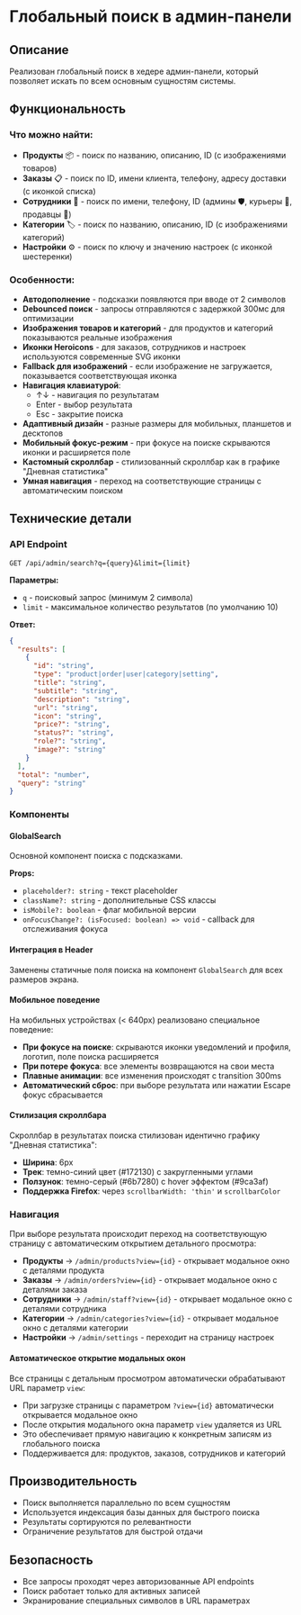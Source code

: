 # Глобальный поиск в админ-панели

## Описание
Реализован глобальный поиск в хедере админ-панели, который позволяет искать по всем основным сущностям системы.

## Функциональность

### Что можно найти:
- **Продукты** 📦 - поиск по названию, описанию, ID (с изображениями товаров)
- **Заказы** 📋 - поиск по ID, имени клиента, телефону, адресу доставки (с иконкой списка)
- **Сотрудники** 👤 - поиск по имени, телефону, ID (админы 🛡️, курьеры 🚚, продавцы 👤)
- **Категории** 🏷️ - поиск по названию, описанию, ID (с изображениями категорий)
- **Настройки** ⚙️ - поиск по ключу и значению настроек (с иконкой шестеренки)

### Особенности:
- **Автодополнение** - подсказки появляются при вводе от 2 символов
- **Debounced поиск** - запросы отправляются с задержкой 300мс для оптимизации
- **Изображения товаров и категорий** - для продуктов и категорий показываются реальные изображения
- **Иконки Heroicons** - для заказов, сотрудников и настроек используются современные SVG иконки
- **Fallback для изображений** - если изображение не загружается, показывается соответствующая иконка
- **Навигация клавиатурой**:
  - ↑↓ - навигация по результатам
  - Enter - выбор результата
  - Esc - закрытие поиска
- **Адаптивный дизайн** - разные размеры для мобильных, планшетов и десктопов
- **Мобильный фокус-режим** - при фокусе на поиске скрываются иконки и расширяется поле
- **Кастомный скроллбар** - стилизованный скроллбар как в графике "Дневная статистика"
- **Умная навигация** - переход на соответствующие страницы с автоматическим поиском

## Технические детали

### API Endpoint
`GET /api/admin/search?q={query}&limit={limit}`

**Параметры:**
- `q` - поисковый запрос (минимум 2 символа)
- `limit` - максимальное количество результатов (по умолчанию 10)

**Ответ:**
```json
{
  "results": [
    {
      "id": "string",
      "type": "product|order|user|category|setting",
      "title": "string",
      "subtitle": "string", 
      "description": "string",
      "url": "string",
      "icon": "string",
      "price?": "string",
      "status?": "string", 
      "role?": "string",
      "image?": "string"
    }
  ],
  "total": "number",
  "query": "string"
}
```

### Компоненты

#### GlobalSearch
Основной компонент поиска с подсказками.

**Props:**
- `placeholder?: string` - текст placeholder
- `className?: string` - дополнительные CSS классы
- `isMobile?: boolean` - флаг мобильной версии
- `onFocusChange?: (isFocused: boolean) => void` - callback для отслеживания фокуса

#### Интеграция в Header
Заменены статичные поля поиска на компонент `GlobalSearch` для всех размеров экрана.

#### Мобильное поведение
На мобильных устройствах (< 640px) реализовано специальное поведение:
- **При фокусе на поиске**: скрываются иконки уведомлений и профиля, логотип, поле поиска расширяется
- **При потере фокуса**: все элементы возвращаются на свои места
- **Плавные анимации**: все изменения происходят с transition 300ms
- **Автоматический сброс**: при выборе результата или нажатии Escape фокус сбрасывается

#### Стилизация скроллбара
Скроллбар в результатах поиска стилизован идентично графику "Дневная статистика":
- **Ширина**: 6px
- **Трек**: темно-синий цвет (#172130) с закругленными углами
- **Ползунок**: темно-серый (#6b7280) с hover эффектом (#9ca3af)
- **Поддержка Firefox**: через `scrollbarWidth: 'thin'` и `scrollbarColor`

### Навигация
При выборе результата происходит переход на соответствующую страницу с автоматическим открытием детального просмотра:
- **Продукты** → `/admin/products?view={id}` - открывает модальное окно с деталями продукта
- **Заказы** → `/admin/orders?view={id}` - открывает модальное окно с деталями заказа
- **Сотрудники** → `/admin/staff?view={id}` - открывает модальное окно с деталями сотрудника
- **Категории** → `/admin/categories?view={id}` - открывает модальное окно с деталями категории
- **Настройки** → `/admin/settings` - переходит на страницу настроек

#### Автоматическое открытие модальных окон
Все страницы с детальным просмотром автоматически обрабатывают URL параметр `view`:
- При загрузке страницы с параметром `?view={id}` автоматически открывается модальное окно
- После открытия модального окна параметр `view` удаляется из URL
- Это обеспечивает прямую навигацию к конкретным записям из глобального поиска
- Поддерживается для: продуктов, заказов, сотрудников и категорий

## Производительность
- Поиск выполняется параллельно по всем сущностям
- Используется индексация базы данных для быстрого поиска
- Результаты сортируются по релевантности
- Ограничение результатов для быстрой отдачи

## Безопасность
- Все запросы проходят через авторизованные API endpoints
- Поиск работает только для активных записей
- Экранирование специальных символов в URL параметрах
